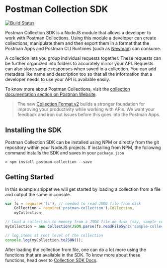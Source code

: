 # Postman Collection SDK

[![Build Status](https://travis-ci.org/postmanlabs/postman-collection.svg?branch=master)](https://travis-ci.org/postmanlabs/postman-collection)

Postman Collection SDK is a NodeJS module that allows a developer to work with Postman Collections. Using this module a
developer can create collections, manipulate them and then export them in a format that the Postman Apps and Postman CLI
Runtimes (such as [Newman](https://github.com/postmanlabs/newman)) can consume.

A collection lets you group individual requests together. These requests can be further organized into folders to 
accurately mirror your API. Requests can also store sample responses when saved in a collection. You can add metadata 
like name and description too so that all the information that a developer needs to use your API is available easily.

To know more about Postman Collections, visit the 
[collection documentation section on Postman Website](https://www.getpostman.com/docs/collections).

> The new [Collection Format v2](http://blog.getpostman.com/2015/06/05/travelogue-of-postman-collection-format-v2/) 
> builds a stronger foundation for improving your productivity while working with APIs. We want your feedback and iron 
> out issues before this goes into the Postman Apps.

## Installing the SDK

Postman Collection SDK can be installed using NPM or directly from the git repository within your NodeJS projects. If
installing from NPM, the following command installs the SDK and saves in your `package.json`

```terminal
> npm install postman-collection --save
```


## Getting Started

In this example snippet we will get started by loading a collection from a file and output the same in console.

```javascript
var fs = require('fs'), // needed to read JSON file from disk
	Collection = require('postman-collection').Collection,
	myCollection;

// Load a collection to memory from a JSON file on disk (say, sample-collection.json)
myCollection = new Collection(JSON.parse(fs.readFileSync('sample-collection.json').toString()));

// log items at root level of the collection
console.log(myCollection.toJSON());
```

After loading the collection from file, one can do a lot more using the functions that are available in the SDK. To know
more about these functions, head over to
[Collection SDK Docs](http://www.postmanlabs.com/postman-collection).
